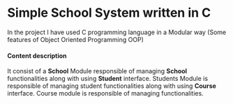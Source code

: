 # Simple School System written in C

In the project I have used C programming language in a Modular way (Some features of Object Oriented Programming OOP)

#### Content description

It consist of a **School** Module responsible of managing **School** functionalities along with using **Student** interface. Students Module is responsible of managing student functionalities along with using **Course** interface. Course module is responsible of managing functionalities.

